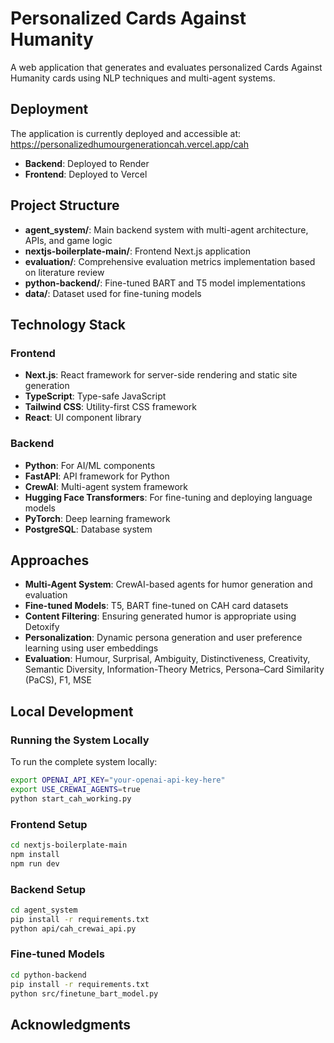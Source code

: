 # Personalized Cards Against Humanity

A web application that generates and evaluates personalized Cards Against Humanity cards using NLP techniques and multi-agent systems.

## Deployment

The application is currently deployed and accessible at:
https://personalizedhumourgenerationcah.vercel.app/cah

- **Backend**: Deployed to Render
- **Frontend**: Deployed to Vercel

## Project Structure

- **agent_system/**: Main backend system with multi-agent architecture, APIs, and game logic
- **nextjs-boilerplate-main/**: Frontend Next.js application
- **evaluation/**: Comprehensive evaluation metrics implementation based on literature review
- **python-backend/**: Fine-tuned BART and T5 model implementations
- **data/**: Dataset used for fine-tuning models

## Technology Stack

### Frontend
- **Next.js**: React framework for server-side rendering and static site generation
- **TypeScript**: Type-safe JavaScript
- **Tailwind CSS**: Utility-first CSS framework
- **React**: UI component library

### Backend
- **Python**: For AI/ML components
- **FastAPI**: API framework for Python
- **CrewAI**: Multi-agent system framework
- **Hugging Face Transformers**: For fine-tuning and deploying language models
- **PyTorch**: Deep learning framework
- **PostgreSQL**: Database system

## Approaches

- **Multi-Agent System**: CrewAI-based agents for humor generation and evaluation
- **Fine-tuned Models**: T5, BART fine-tuned on CAH card datasets
- **Content Filtering**: Ensuring generated humor is appropriate using Detoxify
- **Personalization**: Dynamic persona generation and user preference learning using user embeddings
- **Evaluation**: Humour, Surprisal, Ambiguity, Distinctiveness, Creativity, Semantic Diversity, Information-Theory Metrics, Persona–Card Similarity (PaCS), F1, MSE


## Local Development

### Running the System Locally

To run the complete system locally:

```bash
export OPENAI_API_KEY="your-openai-api-key-here"
export USE_CREWAI_AGENTS=true
python start_cah_working.py
```

### Frontend Setup
```bash
cd nextjs-boilerplate-main
npm install
npm run dev
```

### Backend Setup
```bash
cd agent_system
pip install -r requirements.txt
python api/cah_crewai_api.py
```

### Fine-tuned Models
```bash
cd python-backend
pip install -r requirements.txt
python src/finetune_bart_model.py
```

## Acknowledgments
